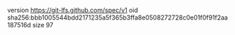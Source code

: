 version https://git-lfs.github.com/spec/v1
oid sha256:bbb1005544bdd2171235a5f365b3ffa8e0508272728c0e01f0f91f2aa187516d
size 97
